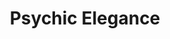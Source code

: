 ---
title: Psychic Elegance
layout: deck
era: 2023
description: 2nd Place World Championships 2023 - Masters - Tord Reklev
achievements:
  - position: 2nd
    competition: World Championships 2023
    division: Masters
    player: Tord Reklev
links:
  - href: https://limitlesstcg.com/decks/list/8176
    title: Limitless Page
  - href: https://bulbapedia.bulbagarden.net/wiki/Psychic_Elegance_(TCG)
    title: Bulbapedia
cards:
  pokemon:
    - name: Ralts
      set: ASR
      number: 60
      quantity: 3
    - name: Ralts
      set: SIT
      number: 67
      quantity: 1
    - name: Kirlia
      set: SIT
      number: 68
      quantity: 3
    - name: Kirlia
      set: CRE
      number: 60
      quantity: 1
    - name: Gardevoir ex
      set: SVI
      number: 86
      quantity: 2
    - name: Gardevoir
      set: CRE
      number: 61
      quantity: 2
    - name: Zacian V
      set: CEL
      number: 16
      quantity: 1
    - name: Cresselia
      set: LOR
      number: 74
      quantity: 1
    - name: Mew
      set: CEL
      number: 11
      quantity: 1
    - name: Radiant Greninja
      set: ASR
      number: 46
      quantity: 1
    - name: Manaphy
      set: BRS
      number: 41
      quantity: 1
    - name: Lumineon V
      set: BRS
      number: 40
      quantity: 1
  trainers:
    - name: Iono
      set: PAL
      number: 185
      quantity: 3
    - name: Professor's Research
      set: SVI
      number: 189
      quantity: 2
    - name: Boss's Orders
      set: PAL
      number: 172
      quantity: 2
    - name: Battle VIP Pass
      set: FST
      number: 225
      quantity: 4
    - name: Level Ball
      set: BST
      number: 129
      quantity: 4
    - name: Ultra Ball
      set: SVI
      number: 196
      quantity: 3
    - name: Rare Candy
      set: SVI
      number: 191
      quantity: 3
    - name: Fog Crystal
      set: CRE
      number: 140
      quantity: 2
    - name: Super Rod
      set: PAL
      number: 188
      quantity: 2
    - name: Lost Vacuum
      set: LOR
      number: 162
      quantity: 1
    - name: Pal Pad
      set: SVI
      number: 182
      quantity: 1
    - name: Forest Seal Stone
      set: SIT
      number: 156
      quantity: 1
    - name: Artazon
      set: PAL
      number: 171
      quantity: 1
    - name: Collapsed Stadium
      set: BRS
      number: 137
      quantity: 1
  energy:
    - name: Psychic Energy
      set: SVE
      number: 13
      quantity: 10
    - name: Reversal Energy
      set: PAL
      number: 192
      quantity: 2
---